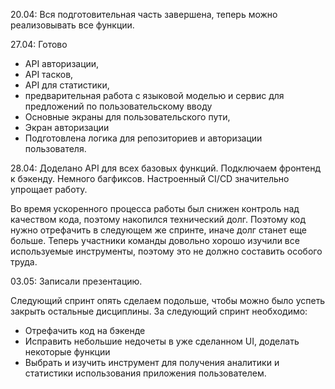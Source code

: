 20.04:
Вся подготовительная часть завершена, теперь можно реализовывать все функции. 

27.04: 
Готово 
- API авторизации, 
- API тасков, 
- API для статистики, 
- предварительная работа с языковой моделью и сервис для предложений по пользовательскому вводу
- Основные экраны для пользовательского пути, 
- Экран авторизации
- Подготовлена логика для репозиториев и авторизации пользователя.


28.04:
Доделано API для всех базовых функций.
Подключаем фронтенд к бэкенду. Немного багфиксов.
Настроенный CI/CD значительно упрощает работу.


Во время ускоренного процесса работы был снижен контроль над качеством кода, поэтому накопился технический долг. Поэтому код нужно отрефачить в следующем же спринте, иначе долг станет еще больше.
Теперь участники команды довольно хорошо изучили все используемые инструменты, поэтому это не должно составить особого труда.

03.05:
Записали презентацию.

Следующий спринт опять сделаем подольше, чтобы можно было успеть закрыть остальные дисциплины. За следующий спринт необходимо: 
- Отрефачить код на бэкенде
- Исправить небольшие недочеты в уже сделанном UI, доделать некоторые функции
- Выбрать и изучить инструмент для получения аналитики и статистики использования приложения пользователем.

